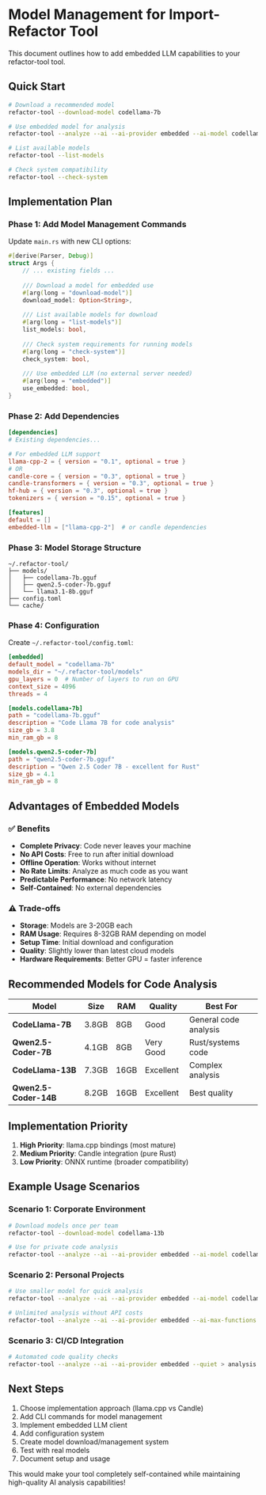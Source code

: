 # Model Management for Import-Refactor Tool

This document outlines how to add embedded LLM capabilities to your refactor-tool tool.

## Quick Start

```bash
# Download a recommended model
refactor-tool --download-model codellama-7b

# Use embedded model for analysis
refactor-tool --analyze --ai --ai-provider embedded --ai-model codellama-7b

# List available models
refactor-tool --list-models

# Check system compatibility
refactor-tool --check-system
```

## Implementation Plan

### Phase 1: Add Model Management Commands

Update `main.rs` with new CLI options:

```rust
#[derive(Parser, Debug)]
struct Args {
    // ... existing fields ...
    
    /// Download a model for embedded use
    #[arg(long = "download-model")]
    download_model: Option<String>,
    
    /// List available models for download
    #[arg(long = "list-models")]
    list_models: bool,
    
    /// Check system requirements for running models
    #[arg(long = "check-system")]
    check_system: bool,
    
    /// Use embedded LLM (no external server needed)
    #[arg(long = "embedded")]
    use_embedded: bool,
}
```

### Phase 2: Add Dependencies

```toml
[dependencies]
# Existing dependencies...

# For embedded LLM support
llama-cpp-2 = { version = "0.1", optional = true }
# OR
candle-core = { version = "0.3", optional = true }
candle-transformers = { version = "0.3", optional = true }
hf-hub = { version = "0.3", optional = true }
tokenizers = { version = "0.15", optional = true }

[features]
default = []
embedded-llm = ["llama-cpp-2"]  # or candle dependencies
```

### Phase 3: Model Storage Structure

```
~/.refactor-tool/
├── models/
│   ├── codellama-7b.gguf
│   ├── qwen2.5-coder-7b.gguf
│   └── llama3.1-8b.gguf
├── config.toml
└── cache/
```

### Phase 4: Configuration

Create `~/.refactor-tool/config.toml`:

```toml
[embedded]
default_model = "codellama-7b"
models_dir = "~/.refactor-tool/models"
gpu_layers = 0  # Number of layers to run on GPU
context_size = 4096
threads = 4

[models.codellama-7b]
path = "codellama-7b.gguf"
description = "Code Llama 7B for code analysis"
size_gb = 3.8
min_ram_gb = 8

[models.qwen2.5-coder-7b]
path = "qwen2.5-coder-7b.gguf" 
description = "Qwen 2.5 Coder 7B - excellent for Rust"
size_gb = 4.1
min_ram_gb = 8
```

## Advantages of Embedded Models

### ✅ **Benefits**
- **Complete Privacy**: Code never leaves your machine
- **No API Costs**: Free to run after initial download
- **Offline Operation**: Works without internet
- **No Rate Limits**: Analyze as much code as you want
- **Predictable Performance**: No network latency
- **Self-Contained**: No external dependencies

### ⚠️ **Trade-offs**
- **Storage**: Models are 3-20GB each
- **RAM Usage**: Requires 8-32GB RAM depending on model
- **Setup Time**: Initial download and configuration
- **Quality**: Slightly lower than latest cloud models
- **Hardware Requirements**: Better GPU = faster inference

## Recommended Models for Code Analysis

| Model | Size | RAM | Quality | Best For |
|-------|------|-----|---------|----------|
| **CodeLlama-7B** | 3.8GB | 8GB | Good | General code analysis |
| **Qwen2.5-Coder-7B** | 4.1GB | 8GB | Very Good | Rust/systems code |
| **CodeLlama-13B** | 7.3GB | 16GB | Excellent | Complex analysis |
| **Qwen2.5-Coder-14B** | 8.2GB | 16GB | Excellent | Best quality |

## Implementation Priority

1. **High Priority**: llama.cpp bindings (most mature)
2. **Medium Priority**: Candle integration (pure Rust)
3. **Low Priority**: ONNX runtime (broader compatibility)

## Example Usage Scenarios

### Scenario 1: Corporate Environment
```bash
# Download models once per team
refactor-tool --download-model codellama-13b

# Use for private code analysis
refactor-tool --analyze --ai --ai-provider embedded --ai-model codellama-13b
```

### Scenario 2: Personal Projects
```bash
# Use smaller model for quick analysis
refactor-tool --analyze --ai --ai-provider embedded --ai-model codellama-7b

# Unlimited analysis without API costs
refactor-tool --analyze --ai --ai-provider embedded --ai-max-functions 100
```

### Scenario 3: CI/CD Integration
```bash
# Automated code quality checks
refactor-tool --analyze --ai --ai-provider embedded --quiet > analysis.json
```

## Next Steps

1. Choose implementation approach (llama.cpp vs Candle)
2. Add CLI commands for model management
3. Implement embedded LLM client
4. Add configuration system
5. Create model download/management system
6. Test with real models
7. Document setup and usage

This would make your tool completely self-contained while maintaining high-quality AI analysis capabilities!